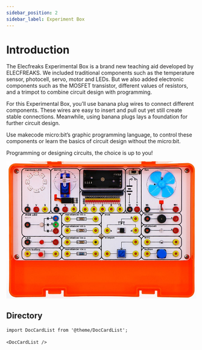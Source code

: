 ```yaml
---
sidebar_position: 2
sidebar_label: Experiment Box
---
```


# Introduction

The Elecfreaks Experimental Box is a brand new teaching aid developed by ELECFREAKS. We included traditional components such as the temperature sensor, photocell, servo, motor and LEDs. But we also added electronic components such as the MOSFET transistor, different values of resistors, and a trimpot to combine circuit design with programming.

For this Experimental Box, you’ll use banana plug wires to connect different components. These wires are easy to insert and pull out yet still create stable connections. Meanwhile, using banana plugs lays a foundation for further circuit design.

Use makecode micro:bit’s graphic programming language, to control these components or learn the basics of circuit design without the micro:bit.

Programming or designing circuits, the choice is up to you!

![](./images/yg4f3xe.jpg)


## Directory

```mdx-code-block
import DocCardList from '@theme/DocCardList';

<DocCardList />
```
